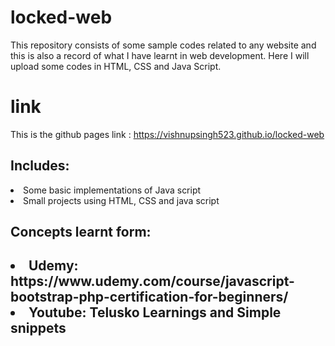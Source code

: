 # locked-web
This repository consists of some sample codes related to any website and this is also a record of what I have learnt in web development. Here I will upload some codes in HTML, CSS and Java Script.
# link
This is the github pages link :
https://vishnupsingh523.github.io/locked-web

<h2>Includes:</h2>
<li>Some basic implementations of Java script</li>
<li>Small projects using HTML, CSS and java script</li>

<h2>Concepts learnt form:<h2>
  <li>Udemy: https://www.udemy.com/course/javascript-bootstrap-php-certification-for-beginners/
  <li>Youtube: Telusko Learnings and Simple snippets
